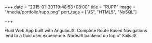 +++
date = "2015-01-30T19:48:53+08:00"
title = "RUPP"
image = "/media/portfolio/rupp.png"
port_tags = ["JS", "HTML5", "NoSQL"]

+++

Fluid Web App built with AngularJS. Complete Route Based Navigations lend to a fluid user experience. NodeJS backend on top of SailsJS